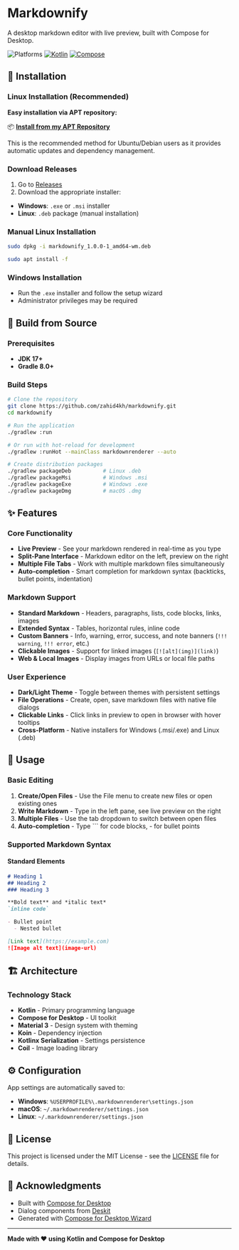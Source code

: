 # Markdownify

A desktop markdown editor with live preview, built with Compose for Desktop.

![Platforms](https://img.shields.io/badge/Platform-Windows%20%7C%20Linux-blue)
[![Kotlin](https://img.shields.io/badge/Kotlin-2.1.20-blue.png?logo=kotlin)](https://kotlinlang.org)
[![Compose](https://img.shields.io/badge/Compose-1.8.0-blue.png?logo=jetpack-compose)](https://www.jetbrains.com/lp/compose-multiplatform/)

## 🚀 Installation

### Linux Installation (Recommended)

**Easy installation via APT repository:**

📦 **[Install from my APT Repository](https://github.com/zahid4kh/my-apt-repo)**

This is the recommended method for Ubuntu/Debian users as it provides automatic updates and dependency management.

### Download Releases

1. Go to [Releases](https://github.com/zahid4kh/markdownify/releases)
2. Download the appropriate installer:

- **Windows**: `.exe` or `.msi` installer
- **Linux**: `.deb` package (manual installation)

### Manual Linux Installation

```bash
sudo dpkg -i markdownify_1.0.0-1_amd64-wm.deb

sudo apt install -f
```

### Windows Installation

- Run the `.exe` installer and follow the setup wizard
- Administrator privileges may be required

## 🔧 Build from Source

### Prerequisites

- **JDK 17+**
- **Gradle 8.0+**

### Build Steps

```bash
# Clone the repository
git clone https://github.com/zahid4kh/markdownify.git
cd markdownify

# Run the application
./gradlew :run

# Or run with hot-reload for development
./gradlew :runHot --mainClass markdownrenderer --auto

# Create distribution packages
./gradlew packageDeb          # Linux .deb
./gradlew packageMsi          # Windows .msi
./gradlew packageExe          # Windows .exe
./gradlew packageDmg          # macOS .dmg
```

## ✨ Features

### Core Functionality
- **Live Preview** - See your markdown rendered in real-time as you type
- **Split-Pane Interface** - Markdown editor on the left, preview on the right
- **Multiple File Tabs** - Work with multiple markdown files simultaneously
- **Auto-completion** - Smart completion for markdown syntax (backticks, bullet points, indentation)

### Markdown Support
- **Standard Markdown** - Headers, paragraphs, lists, code blocks, links, images
- **Extended Syntax** - Tables, horizontal rules, inline code
- **Custom Banners** - Info, warning, error, success, and note banners (`!!! warning`, `!!! error`, etc.)
- **Clickable Images** - Support for linked images (`[![alt](img)](link)`)
- **Web & Local Images** - Display images from URLs or local file paths

### User Experience
- **Dark/Light Theme** - Toggle between themes with persistent settings
- **File Operations** - Create, open, save markdown files with native file dialogs
- **Clickable Links** - Click links in preview to open in browser with hover tooltips
- **Cross-Platform** - Native installers for Windows (.msi/.exe) and Linux (.deb)

## 🎯 Usage

### Basic Editing
1. **Create/Open Files** - Use the File menu to create new files or open existing ones
2. **Write Markdown** - Type in the left pane, see live preview on the right
3. **Multiple Files** - Use the tab dropdown to switch between open files
4. **Auto-completion** - Type ``` for code blocks, - for bullet points

### Supported Markdown Syntax

#### Standard Elements
```markdown
# Heading 1
## Heading 2
### Heading 3

**Bold text** and *italic text*
`inline code`

- Bullet point
  - Nested bullet

[Link text](https://example.com)
![Image alt text](image-url)
```

## 🏗️ Architecture

### Technology Stack
- **Kotlin** - Primary programming language
- **Compose for Desktop** - UI toolkit
- **Material 3** - Design system with theming
- **Koin** - Dependency injection
- **Kotlinx Serialization** - Settings persistence
- **Coil** - Image loading library

## ⚙️ Configuration

App settings are automatically saved to:
- **Windows**: `%USERPROFILE%\.markdownrenderer\settings.json`
- **macOS**: `~/.markdownrenderer/settings.json`
- **Linux**: `~/.markdownrenderer/settings.json`


## 📝 License

This project is licensed under the MIT License - see the [LICENSE](LICENSE) file for details.

## 🙏 Acknowledgments

- Built with [Compose for Desktop](https://www.jetbrains.com/help/kotlin-multiplatform-dev/compose-multiplatform.html)
- Dialog components from [Deskit](https://github.com/zahid4kh/deskit)
- Generated with [Compose for Desktop Wizard](https://composefordesktop.vercel.app)

---

**Made with ❤️ using Kotlin and Compose for Desktop**
